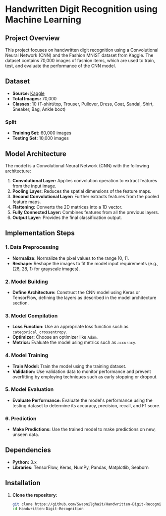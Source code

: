 # Handwritten Digit Recognition using Machine Learning

## Project Overview

This project focuses on handwritten digit recognition using a Convolutional Neural Network (CNN) and the Fashion MNIST dataset from Kaggle. The dataset contains 70,000 images of fashion items, which are used to train, test, and evaluate the performance of the CNN model.

## Dataset


- **Source:** [Kaggle](https://www.kaggle.com/zalando-research/fashionmnist)
- **Total Images:** 70,000
- **Classes:** 10 (T-shirt/top, Trouser, Pullover, Dress, Coat, Sandal, Shirt, Sneaker, Bag, Ankle boot)

### Split

- **Training Set:** 60,000 images
- **Testing Set:** 10,000 images

## Model Architecture

The model is a Convolutional Neural Network (CNN) with the following architecture:

1. **Convolutional Layer:** Applies convolution operation to extract features from the input image.
2. **Pooling Layer:** Reduces the spatial dimensions of the feature maps.
3. **Second Convolutional Layer:** Further extracts features from the pooled feature maps.
4. **Flattening:** Converts the 2D matrices into a 1D vector.
5. **Fully Connected Layer:** Combines features from all the previous layers.
6. **Output Layer:** Provides the final classification output.

## Implementation Steps

### 1. Data Preprocessing

- **Normalize:** Normalize the pixel values to the range [0, 1].
- **Reshape:** Reshape the images to fit the model input requirements (e.g., (28, 28, 1) for grayscale images).

### 2. Model Building

- **Define Architecture:** Construct the CNN model using Keras or TensorFlow, defining the layers as described in the model architecture section.

### 3. Model Compilation

- **Loss Function:** Use an appropriate loss function such as `categorical_crossentropy`.
- **Optimizer:** Choose an optimizer like `Adam`.
- **Metrics:** Evaluate the model using metrics such as `accuracy`.

### 4. Model Training

- **Train Model:** Train the model using the training dataset.
- **Validation:** Use validation data to monitor performance and prevent overfitting by employing techniques such as early stopping or dropout.

### 5. Model Evaluation

- **Evaluate Performance:** Evaluate the model's performance using the testing dataset to determine its accuracy, precision, recall, and F1 score.

### 6. Prediction

- **Make Predictions:** Use the trained model to make predictions on new, unseen data.

## Dependencies

- **Python:** 3.x
- **Libraries:** TensorFlow, Keras, NumPy, Pandas, Matplotlib, Seaborn

## Installation

1. **Clone the repository:**
   ```sh
   git clone https://github.com/Swapnilghait/Handwritten-Digit-Recognition.git
   cd Handwritten-Digit-Recognition
